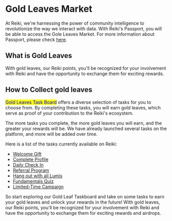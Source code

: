 # Gold Leaves Market

At Reiki, we're harnessing the power of community intelligence to revolutionize the way we interact with data. With Reiki's Passport, you will be able to access the Gole Leaves Market. For more information about Passport, please check [here](../get-started-in-reiki/mint-reikis-passport.md).

## What is Gold Leaves

With gold leaves, our Reiki points, you'll be recognized for your involvement with Reiki and have the opportunity to exchange them for exciting rewards.





## How to Collect gold leaves

<mark style="color:blue;">Gold Leaves Task Board</mark> offers a diverse selection of tasks for you to choose from. By completing these tasks, you will earn gold leaves, which serve as proof of your contribution to the Reiki's ecosystem.&#x20;

The more tasks you complete, the more gold leaves you will earn, and the greater your rewards will be. We have already launched several tasks on the platform, and more will be added over time.

Here is a list of the tasks currently available on Reiki:

* [Welcome Gift](welcome-gift.md)
* [Complete Profile](complete-profile.md)
* [Daily Check In](daily-check-in.md)
* [Referral Program](season-1-referral-program.md)
* [Hang out with all Lumis](share-conversations-with-bots.md)
* [Fundamentals Quiz](fundamentals-quiz.md)
* [Limited-Time Campaign](limited-time-campaign.md)



So start exploring our Gold Leaf Taskboard and take on some tasks to earn your gold leaves and unlock your rewards in the future! With gold leaves, our Reiki points, you'll be recognized for your involvement with Reiki and have the opportunity to exchange them for exciting rewards and airdrops.
